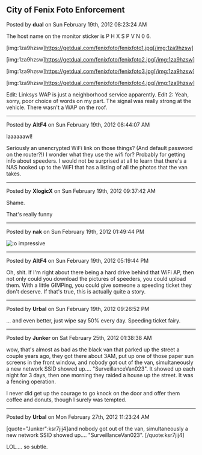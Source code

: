 ## City of Fenix Foto Enforcement
Posted by **dual** on Sun February 19th, 2012 08:23:24 AM

The host name on the monitor sticker is P H X  S P V N  0 6.

[img:1za9hzsw]https://getdual.com/fenixfoto/fenixfoto1.jpg[/img:1za9hzsw]

[img:1za9hzsw]https://getdual.com/fenixfoto/fenixfoto2.jpg[/img:1za9hzsw]

[img:1za9hzsw]https://getdual.com/fenixfoto/fenixfoto3.jpg[/img:1za9hzsw]

[img:1za9hzsw]https://getdual.com/fenixfoto/fenixfoto4.jpg[/img:1za9hzsw]

Edit: Linksys WAP is just a neighborhood service apparently.
Edit 2: Yeah, sorry, poor choice of words on my part. The signal was really strong at the vehicle. There wasn't a WAP on the roof.

--------------------------------------------------------------------------------

Posted by **AltF4** on Sun February 19th, 2012 08:44:07 AM

laaaaaawl!

Seriously an unencrypted WiFi link on those things? (And default password on the router?!) I wonder what they use the wifi for? Probably for getting info about speeders. I would not be surprised at all to learn that there's a NAS hooked up to the WiFI that has a listing of all the photos that the van takes.

--------------------------------------------------------------------------------

Posted by **XlogicX** on Sun February 19th, 2012 09:37:42 AM

Shame.

That's really funny

--------------------------------------------------------------------------------

Posted by **nak** on Sun February 19th, 2012 01:49:44 PM

<!-- s:o --><img src="{SMILIES_PATH}/icon_e_surprised.gif" alt=":o" title="Surprised" /><!-- s:o --> impressive

--------------------------------------------------------------------------------

Posted by **AltF4** on Sun February 19th, 2012 05:19:44 PM

Oh, shit. If I'm right about there being a hard drive behind that WiFi AP, then not only could you download the pictures of speeders, you could upload them. With a little GIMPing, you could give someone a speeding ticket they don't deserve. If that's true, this is actually quite a story.

--------------------------------------------------------------------------------

Posted by **Urbal** on Sun February 19th, 2012 09:26:52 PM

... and even better, just wipe say 50% every day. Speeding ticket fairy.

--------------------------------------------------------------------------------

Posted by **Junker** on Sat February 25th, 2012 01:38:38 AM

wow, that's almost as bad as the black van that parked up the street a couple years ago, they got there about 3AM, put up one of those paper sun screens in the front window, and nobody got out of the van, simultaneously a new network SSID showed up.... "SurveillanceVan023". It showed up each night for 3 days, then one morning they raided a house up the street. It was a fencing operation.

I never did get up the courage to go knock on the door and offer them coffee and donuts, though I surely was tempted.

--------------------------------------------------------------------------------

Posted by **Urbal** on Mon February 27th, 2012 11:23:24 AM

[quote="Junker":ksr7jij4]and nobody got out of the van, simultaneously a new network SSID showed up.... "SurveillanceVan023". [/quote:ksr7jij4]

LOL.... so subtle.

